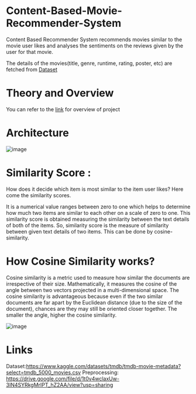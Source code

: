 
# Content-Based-Movie-Recommender-System

Content Based Recommender System recommends movies similar to the movie user likes and analyses the sentiments on the reviews given by the user for that movie.

The details of the movies(title, genre, runtime, rating, poster, etc) are fetched from  <a href="https://www.kaggle.com/datasets/tmdb/tmdb-movie-metadata?select=tmdb_5000_movies.csv">Dataset</a>

# Theory and Overview

You can refer to the <a href="https://drive.google.com/file/d/1t0v4wclaxUw-3IN4SYRkgMrIPT_hZ2AA/view?usp=sharing">link</a> for overview of  project


# Architecture
![image](https://github.com/aditiangra/Movie-Recommender-System/assets/91600893/d85343b6-9d0b-417c-87a3-17bce5e8750a)



# Similarity Score :

How does it decide which item is most similar to the item user likes? Here come the similarity scores.

It is a numerical value ranges between zero to one which helps to determine how much two items are similar to each other on a scale of zero to one. This similarity score is obtained measuring the similarity between the text details of both of the items. So, similarity score is the measure of similarity between given text details of two items. This can be done by cosine-similarity.


# How Cosine Similarity works?

Cosine similarity is a metric used to measure how similar the documents are irrespective of their size. Mathematically, it measures the cosine of the angle between two vectors projected in a multi-dimensional space. The cosine similarity is advantageous because even if the two similar documents are far apart by the Euclidean distance (due to the size of the document), chances are they may still be oriented closer together. The smaller the angle, higher the cosine similarity.
 
![image](https://github.com/aditiangra/Movie-Recommender-System/assets/91600893/4410567d-5ece-4768-ae91-68faf6b29b05)

# Links
Dataset:https://www.kaggle.com/datasets/tmdb/tmdb-movie-metadata?select=tmdb_5000_movies.csv
Preprocessing: https://drive.google.com/file/d/1t0v4wclaxUw-3IN4SYRkgMrIPT_hZ2AA/view?usp=sharing

















